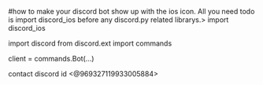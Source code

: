 #how to make your discord bot show up with the ios icon. 
All you need todo is import discord_ios before any discord.py related librarys.>
import discord_ios

import discord
from discord.ext import commands

client = commands.Bot(...)








contact
discord id <@969327119933005884>
